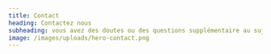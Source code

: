 ```yaml
---
title: Contact
heading: Contactez nous
subheading: vous avez des doutes ou des questions supplémentaire au sujet de l'évènement TGC ? Utilisez nos informations de contact ou notre formulaire pour nous joindre et nous répondrons dans es plus brefs délais. 
image: /images/uploads/hero-contact.png
---
```

